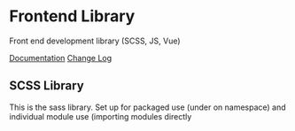 # Frontend Library

Front end development library (SCSS, JS, Vue)

[Documentation](https://jscherbe.github.io/frontend/)
[Change Log](CHANGELOG.md)

## SCSS Library

This is the sass library. Set up for packaged use (under on namespace) and individual module use (importing modules directly